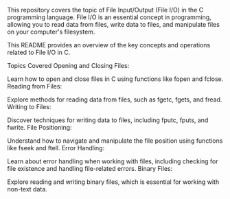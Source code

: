 This repository covers the topic of File Input/Output (File I/O) in the C programming language. File I/O is an essential concept in programming, allowing you to read data from files, write data to files, and manipulate files on your computer's filesystem.

This README provides an overview of the key concepts and operations related to File I/O in C.

Topics Covered
Opening and Closing Files:

Learn how to open and close files in C using functions like fopen and fclose.
Reading from Files:

Explore methods for reading data from files, such as fgetc, fgets, and fread.
Writing to Files:

Discover techniques for writing data to files, including fputc, fputs, and fwrite.
File Positioning:

Understand how to navigate and manipulate the file position using functions like fseek and ftell.
Error Handling:

Learn about error handling when working with files, including checking for file existence and handling file-related errors.
Binary Files:

Explore reading and writing binary files, which is essential for working with non-text data.

